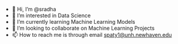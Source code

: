- 👋 Hi, I’m @sradha
- 👀 I’m interested in Data Science
- 🌱 I’m currently learning Machine Learning Models
- 💞️ I’m looking to collaborate on Machine Learning Projects 
- 📫 How to reach me is through email spaty1@unh.newhaven.edu

<!---
sradha21/sradha21 is a ✨ special ✨ repository because its `README.md` (this file) appears on your GitHub profile.
You can click the Preview link to take a look at your changes.
--->
